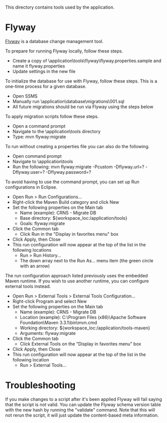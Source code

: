 This directory contains tools used by the application.

Flyway
======
[Flyway](http://flywaydb.org/) is a database change management tool.

To prepare for running Flyway locally, follow these steps.

* Create a copy of \application\tools\flyway\flyway.properties.sample and name it flyway.properties
* Update settings in the new file

To initialize the database for use with Flyway, follow these steps. This is a one-time process for a given database.

* Open SSMS
* Manually run \application\database\migrations\001.sql
* All future migrations should be run via Flyway using the steps below

To apply migration scripts follow these steps.

* Open a command prompt
* Navigate to the \application\tools directory
* Type: mvn flyway:migrate

To run without creating a properties file you can also do the following.

* Open command prompt
* Navigate to \application\tools
* Run the following: mvn flyway:migrate -Pcustom -Dflyway.url=? -Dflyway.user=? -Dflyway.password=?

To avoid having to use the command prompt, you can set up Run configurations in Eclipse.

* Open Run > Run Configurations...
* Right-click the Maven Build category and click New
* Set the following properties on the Main tab
	* Name (example): CRNS - Migrate DB 
	* Base directory: ${workspace_loc:/application/tools}
	* Goals: flyway:migrate	
* Click the Common tab
	* Click Run in the "Display in favorites menu" box
* Click Apply, then Close
* This run configuration will now appear at the top of the list in the following locations
	* Run > Run History...
	* The down array next to the Run As... menu item (the green circle with an arrow)

The run configuration approach listed previously uses the embedded Maven runtime. If you wish to use another runtime, you can configure external tools instead.

* Open Run > External Tools > External Tools Configuration...
* Right-click Program and select New
* Set the following properties on the Main tab
	* Name (example): CRNS - Migrate DB 
	* Location (example): C:\Program Files (x86)\Apache Software Foundation\Maven 3.3.1\bin\mvn.cmd
	* Working directory: ${workspace_loc:/application/tools-maven}
	* Arguments: flyway:migrate
* Click the Common tab
	* Click External Tools on the "Display in favorites menu" box
* Click Apply, then Close
* This run configuration will now appear at the top of the list in the following location
	* Run > External Tools...

Troubleshooting
===============
If you make changes to a script after it's been applied Flyway will fail saying that the script is not valid.  You can update the Flyway schema version table with the new hash by running the "validate" command.  Note that this will not rerun the script, it will just update the content-based meta information.
